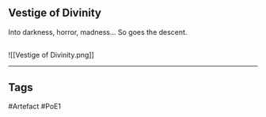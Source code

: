 ## Vestige of Divinity
Into darkness, horror, madness...
So goes the descent.
##
![[Vestige of Divinity.png]]

---
## Tags
#Artefact
#PoE1
